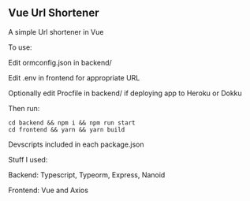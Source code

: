 ## Vue Url Shortener

A simple Url shortener in Vue

To use:

Edit ormconfig.json in backend/

Edit .env in frontend for appropriate URL

Optionally edit Procfile in backend/ if deploying app to Heroku or Dokku

Then run:

    cd backend && npm i && npm run start 
    cd frontend && yarn && yarn build

Devscripts included in each package.json

Stuff I used:

Backend:
Typescript, Typeorm, Express, Nanoid

Frontend:
Vue and Axios


